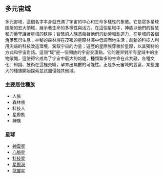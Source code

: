 ## 多元宙域
多元宙域，這個名字本身就充滿了宇宙的中心和生命多樣性的象徵。它是眾多星球匯聚的宏大領域，展示著生命的多樣性與活力。在這個星域中，神族以他們的智慧和力量守護著星域的秩序；智慧的人族憑藉著他們的勤勞和創造力，在星域的各個角落繁衍生息；神秘的森林族在茂密的星際林澤中低調而地生活；創新的科技人利用尖端的科技改造環境，駕馭宇宙的力量；遊歷的星際族穿梭於星際，以其獨特的方式和宇宙對話。這個“域”是一個開放的宇宙交匯點，它的邊界對所有星域中的生物敞開，這使得它成為了宇宙中最大的熔爐，種類繁多的生命在此共融，各種文化、知識、技術在這裡交織，孕育出無數的可能性。正是多元宙域的豐富，某些強大的種族開始探索並試圖侵蝕其他域。

### 主要居住種族
- 人族
- 森林族
- 科技人
- 星際族
- 神族
  
### 星球
- [神雲星](神雲星.md)
- [心脈星](心脈星.md)
- [科技星](科技星.md)
- [星際港](心星際港.md)
- [龍靈星](龍靈星.md)
